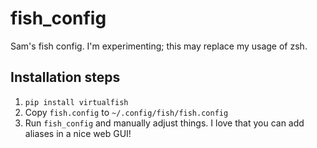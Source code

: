 # fish_config

Sam's fish config. I'm experimenting; this may replace my usage of zsh.

## Installation steps

1. `pip install virtualfish`
2. Copy `fish.config` to `~/.config/fish/fish.config`
3. Run `fish_config` and manually adjust things. I love that you can add aliases in a nice web GUI!
